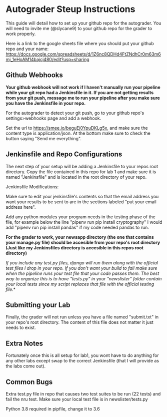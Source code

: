 # Autograder Steup Instructions
This guide will detail how to set up your github repo for the autograder.  You will need to invite me (@slycane9) to your github repo for the grader to work properly.

Here is a link to the google sheets file where you should put your github repo and your name:
https://docs.google.com/spreadsheets/d/1Z6nc8QDHd4FtZNdhCr0m63m6mj_1eHoAM14bajcj480/edit?usp=sharing

## Github Webhooks
**Your github webhook will not work if I haven't manually run your pipeline while your git repo had a Jenkinsfile in it.  If you are not getting results from your git push, message me to run your pipeline after you make sure you have the Jenkinsfile in your repo.**

For the autograder to detect your git push, go to your github repo's settings>webhooks page and add a webhook.

Set the url to https://smee.io/beguEj0YpuDKLg5x, and make sure the content type is application/json.  At the bottom make sure to check the button saying "Send me everything".

## Jenkinsfile and Repo Configurations
The next step of your setup will be adding a Jenkinsfile to your repos root directory.  Copy the file contained in this repo for lab 1 and make sure it is named "Jenkinsfile" and is located in the root directory of your repo.

Jenkinsfile Modifications:

Make sure to edit your jenkinsfile's contents so that the email address you want your results to be sent to are in the sections labeled "put your email address here".

Add any python modules your program needs in the testing phase of the file, for example below the line "pipenv run pip install cryptography" I would add "pipenv run pip install pandas" if my code needed pandas to run.

**For the grader to work, your newsapp directory (the one that contains your manage.py file) should be accesible from your repo's root directory (Just like my Jenkinsfiles directory is accesible in this repos root directory)**

**If you include any test*.py files, django will run them along with the official test files I drop in your repo.  If you don't want your build to fail make sure when the pipeline runs your test file that your code passes them.  The best way to organize this is to have "tests.py" in your "newslister" folder contain your local tests since my script replaces that file with the official testing file.**

## Submitting your Lab
Finally, the grader will not run unless you have a file named "submit.txt" in your repo's root directory.  The content of this file does not matter it just needs to exist.

## Extra Notes

Fortunately once this is all setup for lab1, you wont have to do anything for any other labs except swap to the correct Jenkinsfile (that I will provide as the labs come out).

## Common Bugs

Extra test.py file in repo that causes two test suites to be run (22 tests) and fail the nru test.  Make sure your local test file is in newslister/tests.py

Python 3.8 required in pipfile, change it to 3.6
